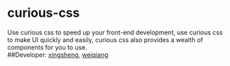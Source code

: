 # curious-css
Use curious css to speed up your front-end development, use curious css to make UI quickly and easily, curious css also provides a wealth of components for you to use.</br>
##Developer:  [xingsheng](https://github.com/curiousthingmlpr), [weiqiang](https://github.com/LIM89)
